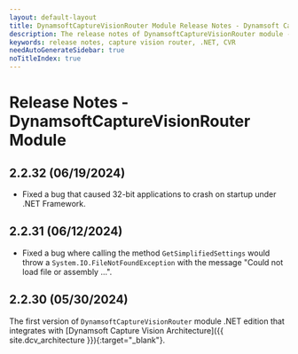 ```yaml
---
layout: default-layout
title: DynamsoftCaptureVisionRouter Module Release Notes - Dynamsoft Capture Vision .NET Edition
description: The release notes of DynamsoftCaptureVisionRouter module - Dynamsoft Capture Vision .NET Edition.
keywords: release notes, capture vision router, .NET, CVR
needAutoGenerateSidebar: true
noTitleIndex: true
---
```


# Release Notes - DynamsoftCaptureVisionRouter Module

## 2.2.32 (06/19/2024)

- Fixed a bug that caused 32-bit applications to crash on startup under .NET Framework.

## 2.2.31 (06/12/2024)

- Fixed a bug where calling the method `GetSimplifiedSettings` would throw a `System.IO.FileNotFoundException` with the message "Could not load file or assembly ...".

## 2.2.30 (05/30/2024)

The first version of `DynamsoftCaptureVisionRouter` module .NET edition that integrates with [Dynamsoft Capture Vision Architecture]({{ site.dcv_architecture }}){:target="_blank"}.
